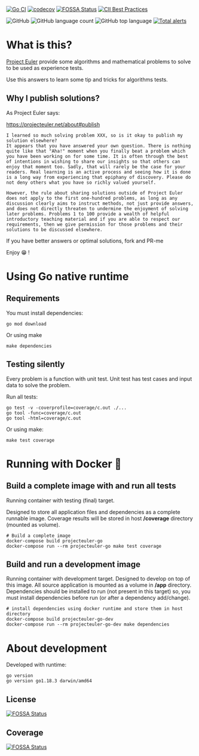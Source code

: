 [![Go CI](https://github.com/sir-gon/projecteuler-go/actions/workflows/go.yml/badge.svg)](https://github.com/sir-gon/projecteuler-go/actions/workflows/go.yml) [![codecov](https://codecov.io/gh/sir-gon/projecteuler-go/branch/main/graph/badge.svg?token=U3N3HSC3YC)](https://codecov.io/gh/sir-gon/projecteuler-go) [![FOSSA Status](https://app.fossa.com/api/projects/git%2Bgithub.com%2Fsir-gon%2Fprojecteuler-go.svg?type=shield)](https://app.fossa.com/projects/git%2Bgithub.com%2Fsir-gon%2Fprojecteuler-go?ref=badge_shield) [![CII Best Practices](https://bestpractices.coreinfrastructure.org/projects/6194/badge)](https://bestpractices.coreinfrastructure.org/projects/6194)

![GitHub](https://img.shields.io/github/license/sir-gon/projecteuler-go) ![GitHub language count](https://img.shields.io/github/languages/count/sir-gon/projecteuler-go) ![GitHub top language](https://img.shields.io/github/languages/top/sir-gon/projecteuler-go) [![Total alerts](https://img.shields.io/lgtm/alerts/g/sir-gon/projecteuler-go.svg?logo=lgtm&logoWidth=18)](https://lgtm.com/projects/g/sir-gon/projecteuler-go/alerts/)

# What is this?

[Project Euler](https://projecteuler.net/) provide some algorithms and mathematical problems to solve to be used as experience tests.

Use this answers to learn some tip and tricks for algorithms tests.

## Why I publish solutions?

As Project Euler says:

https://projecteuler.net/about#publish


```
I learned so much solving problem XXX, so is it okay to publish my solution elsewhere?
It appears that you have answered your own question. There is nothing quite like that "Aha!" moment when you finally beat a problem which you have been working on for some time. It is often through the best of intentions in wishing to share our insights so that others can enjoy that moment too. Sadly, that will rarely be the case for your readers. Real learning is an active process and seeing how it is done is a long way from experiencing that epiphany of discovery. Please do not deny others what you have so richly valued yourself.

However, the rule about sharing solutions outside of Project Euler does not apply to the first one-hundred problems, as long as any discussion clearly aims to instruct methods, not just provide answers, and does not directly threaten to undermine the enjoyment of solving later problems. Problems 1 to 100 provide a wealth of helpful introductory teaching material and if you are able to respect our requirements, then we give permission for those problems and their solutions to be discussed elsewhere.
```


If you have better answers or optimal solutions, fork and PR-me

Enjoy 😁 !


# Using Go native runtime

## Requirements

You must install dependencies:

```
go mod download
```

Or using make 

```
make dependencies
```

## Testing silently

Every problem is a function with unit test.
Unit test has test cases and input data to solve the problem.

Run all tests:

```
go test -v -coverprofile=coverage/c.out ./...
go tool -func=coverage/c.out
go tool -html=coverage/c.out
```

Or using make:

```
make test coverage
```

# Running with Docker 🐳

## Build a complete image with and run all tests
Running container with testing (final) target.

Designed to store all application files and dependencies as a complete runnable image.
Coverage results will be stored in host **/coverage** directory (mounted as volume).

```
# Build a complete image
docker-compose build projecteuler-go
docker-compose run --rm projecteuler-go make test coverage
```


## Build and run a development image

Running container with development target.
Designed to develop on top of this image. All source application is mounted as a volume in **/app** directory.
Dependencies should be installed to run (not present in this target) so, you must install dependencies before run (or after a dependency add/change).

```
# install dependencies using docker runtime and store them in host directory
docker-compose build projecteuler-go-dev
docker-compose run --rm projecteuler-go-dev make dependencies
```

# About development

Developed with runtime:

```
go version
go version go1.18.3 darwin/amd64
```

## License
[![FOSSA Status](https://app.fossa.com/api/projects/git%2Bgithub.com%2Fsir-gon%2Fprojecteuler-go.svg?type=large)](https://app.fossa.com/projects/git%2Bgithub.com%2Fsir-gon%2Fprojecteuler-go?ref=badge_large)

## Coverage



[![FOSSA Status](https://codecov.io/gh/sir-gon/projecteuler-go/branch/main/graphs/tree.svg?token=U3N3HSC3YC)](https://codecov.io/gh/sir-gon/projecteuler-go)

